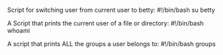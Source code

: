 Script for switching user from current user to betty:
#!/bin/bash
su betty

A Script that prints the current user of a file or directory:
#!/bin/bash
whoami

A script that prints ALL the groups a user belongs to:
#!/bin/bash
groups
